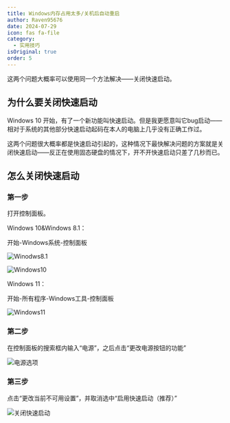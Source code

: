 ```yaml
---
title: Windows内存占用太多/关机后自动重启
author: Raven95676
date: 2024-07-29
icon: fas fa-file
category:
  - 实用技巧
isOriginal: true
order: 5
---
```

这两个问题大概率可以使用同一个方法解决——关闭快速启动。

## 为什么要关闭快速启动

Windows 10 开始，有了一个新功能叫快速启动。但是我更愿意叫它bug启动——相对于系统的其他部分快速启动起码在本人的电脑上几乎没有正确工作过。

这两个问题很大概率都是快速启动引起的，这种情况下最快解决问题的方案就是关闭快速启动——反正在使用固态硬盘的情况下，开不开快速启动只差了几秒而已。

## 怎么关闭快速启动

### 第一步

打开控制面板。

Windows 10&Windows 8.1：

开始-Windows系统-控制面板

![Winodws8.1](https://ooo.0x0.ooo/2024/07/29/OR9YwI.jpg)

![Windows10](https://ooo.0x0.ooo/2024/07/29/OR9l1D.jpg)

Windows 11：

开始-所有程序-Windows工具-控制面板

![Windows11](https://ooo.0x0.ooo/2024/07/29/OR99HF.jpg)

### 第二步

在控制面板的搜索框内输入“电源”，之后点击“更改电源按钮的功能”

![电源选项](https://ooo.0x0.ooo/2024/07/29/OR9j86.png)

### 第三步

点击“更改当前不可用设置”，并取消选中“启用快速启动（推荐）”

![关闭快速启动](https://ooo.0x0.ooo/2024/07/29/OR96xP.jpg)
